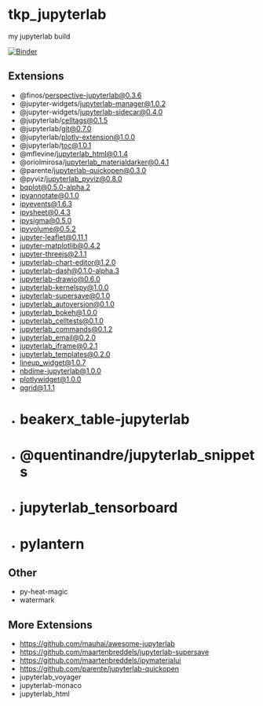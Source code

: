 # tkp_jupyterlab
my jupyterlab build

[![Binder](http://mybinder.org/badge_logo.svg)](http://beta.mybinder.org/v2/gh/timkpaine/tkp_jupyterlab/master?urlpath=lab)

## Extensions
- @finos/perspective-jupyterlab@0.3.6
- @jupyter-widgets/jupyterlab-manager@1.0.2  
- @jupyter-widgets/jupyterlab-sidecar@0.4.0  
- @jupyterlab/celltags@0.1.5  
- @jupyterlab/git@0.7.0  
- @jupyterlab/plotly-extension@1.0.0  
- @jupyterlab/toc@1.0.1  
- @mflevine/jupyterlab_html@0.1.4  
- @oriolmirosa/jupyterlab_materialdarker@0.4.1  
- @parente/jupyterlab-quickopen@0.3.0  
- @pyviz/jupyterlab_pyviz@0.8.0  
- bqplot@0.5.0-alpha.2  
- ipyannotate@0.1.0
- ipyevents@1.6.3  
- ipysheet@0.4.3  
- ipysigma@0.5.0  
- ipyvolume@0.5.2  
- jupyter-leaflet@0.11.1  
- jupyter-matplotlib@0.4.2  
- jupyter-threejs@2.1.1  
- jupyterlab-chart-editor@1.2.0  
- jupyterlab-dash@0.1.0-alpha.3  
- jupyterlab-drawio@0.6.0  
- jupyterlab-kernelspy@1.0.0  
- jupyterlab-supersave@0.1.0  
- jupyterlab_autoversion@0.1.0  
- jupyterlab_bokeh@1.0.0  
- jupyterlab_celltests@0.1.0  
- jupyterlab_commands@0.1.2  
- jupyterlab_email@0.2.0  
- jupyterlab_iframe@0.2.1  
- jupyterlab_templates@0.2.0 
- lineup_widget@1.0.7  
- nbdime-jupyterlab@1.0.0  
- plotlywidget@1.0.0  
- qgrid@1.1.1  
- # beakerx_table-jupyterlab
- # @quentinandre/jupyterlab_snippets
- # jupyterlab_tensorboard
- # pylantern

## Other
- py-heat-magic
- watermark

## More Extensions
- https://github.com/mauhai/awesome-jupyterlab
- https://github.com/maartenbreddels/jupyterlab-supersave
- https://github.com/maartenbreddels/ipymaterialui
- https://github.com/parente/jupyterlab-quickopen
- jupyterlab_voyager
- jupyterlab-monaco
- jupyterlab_html
